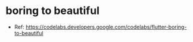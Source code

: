 # boring to beautiful

- Ref: https://codelabs.developers.google.com/codelabs/flutter-boring-to-beautiful
